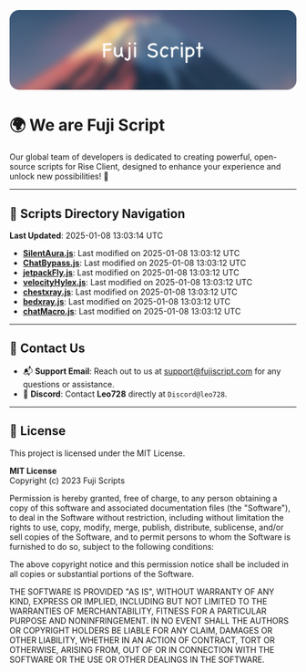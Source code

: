 ![Banner](.github/b.webp)

# 🌍 **We are Fuji Script**

Our global team of developers is dedicated to creating powerful, open-source scripts for Rise Client, designed to enhance your experience and unlock new possibilities! 🌟

---
<!-- SCRIPTS_NAVIGATION_START -->
## 📂 **Scripts Directory Navigation**

**Last Updated**: 2025-01-08 13:03:14 UTC

- **[SilentAura.js](scripts/SilentAura.js)**: Last modified on 2025-01-08 13:03:12 UTC
- **[ChatBypass.js](scripts/ChatBypass.js)**: Last modified on 2025-01-08 13:03:12 UTC
- **[jetpackFly.js](scripts/jetpackFly.js)**: Last modified on 2025-01-08 13:03:12 UTC
- **[velocityHylex.js](scripts/velocityHylex.js)**: Last modified on 2025-01-08 13:03:12 UTC
- **[chestxray.js](scripts/chestxray.js)**: Last modified on 2025-01-08 13:03:12 UTC
- **[bedxray.js](scripts/bedxray.js)**: Last modified on 2025-01-08 13:03:12 UTC
- **[chatMacro.js](scripts/chatMacro.js)**: Last modified on 2025-01-08 13:03:12 UTC

<!-- SCRIPTS_NAVIGATION_END -->

---

## 💬 **Contact Us**  
- 📬 **Support Email**: Reach out to us at [support@fujiscript.com](mailto:support@fujiscript.com) for any questions or assistance.  
- 💬 **Discord**: Contact **Leo728** directly at `Discord@leo728`.

---

## 📜 **License**

This project is licensed under the MIT License.  

**MIT License**  
Copyright (c) 2023 Fuji Scripts  

Permission is hereby granted, free of charge, to any person obtaining a copy of this software and associated documentation files (the "Software"), to deal in the Software without restriction, including without limitation the rights to use, copy, modify, merge, publish, distribute, sublicense, and/or sell copies of the Software, and to permit persons to whom the Software is furnished to do so, subject to the following conditions:  

The above copyright notice and this permission notice shall be included in all copies or substantial portions of the Software.  

THE SOFTWARE IS PROVIDED "AS IS", WITHOUT WARRANTY OF ANY KIND, EXPRESS OR IMPLIED, INCLUDING BUT NOT LIMITED TO THE WARRANTIES OF MERCHANTABILITY, FITNESS FOR A PARTICULAR PURPOSE AND NONINFRINGEMENT. IN NO EVENT SHALL THE AUTHORS OR COPYRIGHT HOLDERS BE LIABLE FOR ANY CLAIM, DAMAGES OR OTHER LIABILITY, WHETHER IN AN ACTION OF CONTRACT, TORT OR OTHERWISE, ARISING FROM, OUT OF OR IN CONNECTION WITH THE SOFTWARE OR THE USE OR OTHER DEALINGS IN THE SOFTWARE.  
